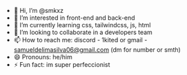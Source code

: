 - 👋 Hi, I’m @smkxz
- 👀 I’m interested in front-end and back-end
- 🌱 I’m currently learning css, tailwindcss, js, html
- 💞️ I’m looking to collaborate in a developers team
- 📫 How to reach me: discord - 1kited or gmail - samueldelimasilva06@gmail.com (dm for number or smth)
- 😄 Pronouns: he/him
- ⚡ Fun fact: im super perfeccionist

<!---
smkxz/smkxz is a ✨ special ✨ repository because its `README.md` (this file) appears on your GitHub profile.
You can click the Preview link to take a look at your changes.
--->
